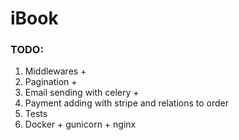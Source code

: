 # iBook
### TODO:
1. Middlewares  +
2. Pagination  +
3. Email sending with celery  +
4. Payment adding with stripe and relations to order
5. Tests
6. Docker + gunicorn + nginx
